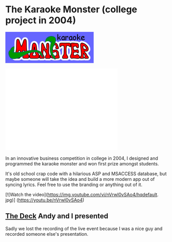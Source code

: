 # The Karaoke Monster (college project in 2004)

![Karaoke Monster](source/images/karaokemonster_logo.gif)

![Karaoke Monster](source/images/monster_peek_below.gif)

In an innovative business competition in college in 2004, I designed and programmed the karaoke monster and won first prize amongst students.

It's old school crap code with a hilarious ASP and MSACCESS database, but maybe someone will take the idea and build a more modern app out of syncing lyrics.  Feel free to use the branding or anything out of it.

[![Watch the video](https://img.youtube.com/vi/nVrwl0vSAo4/hqdefault.
jpg)]
(https://youtu.be/nVrwl0vSAo4)  

## [The Deck](https://docs.google.com/presentation/d/1CWpgiDyyOa4kTY7x_Dn04d0BG8rYU77B1HCtEEP-pAw/edit?usp=sharing) Andy and I presented

Sadly we lost the recording of the live event because I was a nice guy and recorded someone else's presentation.